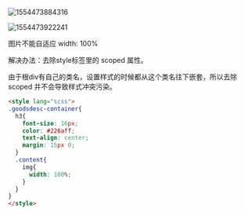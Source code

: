 ![1554473884316](C:\Users\Zoe\AppData\Roaming\Typora\typora-user-images\1554473884316.png)

![1554473922241](C:\Users\Zoe\AppData\Roaming\Typora\typora-user-images\1554473922241.png)

图片不能自适应 width: 100%

解决办法：去除style标签里的  scoped 属性。 

由于根div有自己的类名，设置样式的时候都从这个类名往下嵌套，所以去除 scoped 并不会导致样式冲突污染。

```html
<style lang="scss">
.goodsdesc-container{
  h3{
    font-size: 16px;
    color: #226aff;
    text-align: center;
    margin: 15px 0;
  }
  .content{
    img{
      width: 100%;
    }
  }
}
</style>
```

